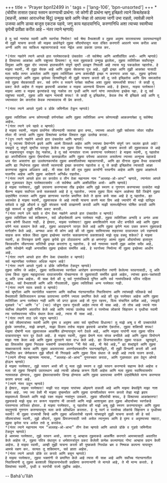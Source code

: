 +++
title = 'Prayer bpn12499 in '
tags = ['lang-106', 'bpn-unsorted']
+++
*(चोवीस तासात एकदा स्तवन करण्याची प्रार्थना: जो कोणी ही प्रार्थना म्हणू इच्छितो त्याने किबलेहकडे [बाहजी, अक्का आराधनेचा बिंदु] उन्मुख व्हावे आणि जेव्हा तो आपल्या जागी उभा राहतो, त्यावेळी त्याने उजव्या आणि डाव्या बाजूस एकटक पहावे, जणू काय महादयानिधि, करुणानिधि अशा त्याच्या स्वामीच्या कृपेची प्रतीक्षा करीत आहे – नंतर त्याने म्हणावे) 

	हे तू सर्व नामांचा स्वामी आणि स्वर्गाचा निर्माता! सर्व श्रेष्ठ वैभवशाली व तुझ्या अदृश्य सारतत्वाच्या उदयस्थानाद्वारे मी तुझी याचना करतो की माझ्या प्रार्थनेद्वारे तुझ्या सौंदर्यापासून मला वंचित करणारी आवरणे भस्म करील असा अग्नी आणि तव सान्निध्य महासागराकडे मला नेईल असा प्रकाश उत्पन्न कर.

	*(नंतर नम्रतेने त्याने आपले हात परमेश्वराकडे उंचवावेत -तो सर्वश्रेष्ठ आणि आशीर्वादित असो- आणि म्हणावे)
	हे विश्वाच्या आकांक्षा आणि राष्ट्राच्या प्रियतमा! तू मला तुझ्याकडे उन्मुख झालेला, तुझ्या व्यतिरिक्त सर्वांपासून विमुक्त आणि तुझा दोर ज्याच्या हालचालीने संपूर्ण सृष्टी ढवळून निघाली आहे त्यास घट्ट पकडलेला पहातोस. हे माझ्या स्वामी, मी तुझा सेवक आहे आणि तुझ्या सेवकाचा पुत्र आहे. तुझी इच्छा आणि तुझी आकांक्षा यासाठी मला सदैव तत्पर असलेला आणि तुझ्या व्यतिरिक्त अन्य कशाचीही इच्छा न करणारा असा पहा. तुझ्या कृपेच्या महासागराद्वारे आणि तुझ्या कृपेच्या दिनमणिद्वारे मी तुझी याचना करतो की तू जसे इच्छितोस आणि प्रिय समजतोस तसे तुझ्या सेवकासाठी कर. सर्व वर्णन व स्तवने यापेक्षा सर्वोच्च अशा तुझ्या सामर्थ्यांची शपथ! जे काही तू प्रकट केले आहेस ते माझ्या हृदयाची आकांक्षा व माझ्या आत्म्याचे प्रियतम आहे. हे ईश्वरा, माझ्या परमेश्वरा! माझ्या आशा व माझ्या कृत्यांकडे पाहू नकोस तर पृथ्वी आणि स्वर्ग यांना व्यापलेल्या इच्छेस पहा. हे तू सर्व राष्ट्रांच्या स्वामी, तुझ्या अति महान नामाची शपथ! जे काही तू इच्छिलेस, केवळ तेच मी इच्छिले आहे आणि तू ज्याच्यावर प्रेम करतोस केवळ त्याच्यावरच मी प्रेम करतो.

	*(नंतर त्याने आपले गुडघे व डोके जमिनीला टेकून म्हणावे)

	तुझ्या व्यतिरिक्त अन्य कोणत्याही वर्णनापेक्षा आणि तुझ्या व्यतिरिक्त अन्य कोणत्याही आकलनापेक्षा तू सर्वश्रेष्ठ आहेस. 
	*(नंतर त्याने उभे रहावे व म्हणावे) 
	हे माझ्या स्वामी, माझ्या प्रार्थनेस जीवनदायी जलाचा झरा बनव, ज्याच्या आधारे तुझी सर्वसत्ता जोवर राहील तोवर मी जगावे आणि तुझ्या विश्वांच्या प्रत्येक विश्वात तुझा उल्लेख करावा.
	*(पुनः त्याने नम्रतेने आपले हात उंचवावेत आणि म्हणावे)
	हे तू ज्याच्या वियोगाने हृदये आणि आत्मे वितळले आहेत आणि ज्याच्या प्रेमाग्नीने संपूर्ण जग ज्वलंत झाले आहे! ज्याद्वारे तू संपूर्ण सृष्टीस पराभूत केलेस त्या तुझ्या दिव्य नामाद्वारे मी तुझी याचना करतो की तुझ्याजवळ जे आहे ते माझ्यापासून राखून ठेवू नकोस, हे तू सर्व मानवांवर राज्य करणाऱ्या परमेश्वरा! हे माझ्या स्वामी, तू पहातोस ह्या अपरीचीतास तुझ्या ऐश्वर्याच्या छताखालील आणि तुझ्या दयेच्या आवारात असलेल्या त्याच्या अत्युच्च ग्रहाकडे धाव घेत असतांना ह्या उल्लंघनकर्त्यास तुझ्या क्षमाशीलतेच्या महासागराची, आणि ह्या दीनास तुझ्या वैभव दरबाराची आणि ह्या निर्धनास तुझ्या संपत्ती स्वरुपाची इच्छा करतांना पहातोस व तू जे काही इच्छितोस त्यासाठी आज्ञा करण्याचा तुझाच अधिकार आहे. मी साक्ष देतो की तूच तुझ्या कार्यांनी स्तवनीय आहेस आणि तुझ्या आज्ञांमध्ये पालनीय आहेस आणि तुझ्या आदेशाने अनिर्बंध राहतोस.
	*(नंतर त्याने आपले हात वर करावेत व तीन वेळा महानतम नाम “अल्लाह-ओ-आभा” म्हणावे, त्यानंतर आपले हात गुडघ्यावर ठेवून परमेश्वरासमोर -तो सर्वश्रेष्ठ आणि आशीर्वादित असो- आणि म्हणावे)
	हे माझ्या परमेश्वरा, तुझी उपासना करण्याच्या तीव्र इच्छेत आणि तुझे स्मरण व गुणगान करण्याच्या उत्कंठेत माझे चैतन्य माझ्या सर्वांगात कसे सळसळले आहे हे तू पहातोस. ज्यास तुझ्या दिव्य महान आज्ञेच्या दैवी जिव्हेने तुझ्या उद्घोषित राज्यात आणि तुझ्या ज्ञानाच्या स्वर्गात प्रमाणित केले ते ह्यास कसे साक्ष आहे हे तू पहातोस. ह्या अवस्थेत हे माझ्या स्वामी, तुझ्याजवळ जे आहे त्याची याचना करणे मला प्रिय आहे ज्यायोगे मी माझे दारिद्र्य दर्शवावे व तुझे औदार्य व तुझी संपन्नता याची वाखाणणी करावी आणि माझी सामर्थ्यहीनता घोषित करावी आणि तुझे सामर्थ्य व तुझी शक्ति प्रकट करावी.
	*(नंतर त्याने उभे रहावे व दोन वेळा नम्रतेने आपले हात उंचवावेत व म्हणावे)
	तुझ्या व्यतिरिक्त सर्व शक्तिमान, सर्व औदार्यशाली अन्य परमेश्वर नाही. तुझ्या व्यतिरिक्त अनादि व अनंत असा अन्य कोणी विधाता नाही. हे ईश्वरा, माझ्या परमेश्वरा! तुझ्या क्षमाशिलतेने मला धीट बनविले आहे आणि तुझ्या दयेने मला बलवान केले आहे, तुझ्या आवाहनाने जागृत केले आहे आणि तुझ्या कृपेने मला उन्नत करून तुझ्याकडे मार्गदर्शन केले आहे. अन्यथा असा मी कोण आहे की जो तुझ्या सामिप्याच्या शहराच्या दरवाज्यात उभे राहण्याचे साहस करू शकेल किंवा तुझ्या इच्छेच्या स्वर्गात चकाकणाऱ्या प्रकाशाकडे माझे मुख वळवू शकेल? हे माझ्या स्वामी, हा तिरस्कृत प्राणी तुझ्या कृपेचे द्वार ठोठावताना आणि हा क्षणभंगूर आत्मा तुझ्या औदार्याच्या हातातून चिरकालीन जीवनाच्या सरितेची इच्छा करतांना तू पहातोस. हे सर्व नामाच्या स्वामी तुझा आदेश सदैव आहे, आणि स्वेच्छेने माझी अनासक्ति तुझ्या इच्छेला समर्पित आहे. हे स्वर्गाच्या निर्मात्या मी तुझ्या इच्छेच्या आधीन आहे.
	*(नंतर त्याने आपले हात तीन वेळा उंचवावेत व म्हणावे)
	सर्व महानांपेक्षा परमेश्वर अधिक महान आहे!
	*(नंतर त्याने आपले गुडघे व डोके जमिनीला टेकवून म्हणावे)
	तुझ्या समिप जे आहेत, तुझ्या सान्निध्याच्या स्वर्गाप्रत आरोहण करण्याकरीता त्यांनी केलेल्या स्तवनासाठी, तू अति उच्च किंवा तुझ्या महाद्वाराच्या दरवाजापर्यंत पोचवण्यास जे तुझ्यासाठी समर्पित झाले आहेत, त्यांच्या हृदय-पक्षांसाठी तू अति उच्च आहेस. मी साक्ष देतो की तू सर्व गुणांपलिकडे पुनित आणि सर्व नामांपलिकडे पवित्र राहिला आहेस. सर्व वैभवशाली आणि अति गौरवशाली, तुझ्या व्यतिरिक्त अन्य परमेश्वर नाही.
	*(नंतर त्याने स्वतः बसावे व म्हणावे)
	सर्व सृष्टीला आणि स्वर्गातील भक्तगण आणि सर्वोच्च नंदनवनातील निवासियांना आणि त्यांच्याही पलिकडे सर्व वैभवशाली क्षितिजावरून प्रत्यक्ष प्रतापाच्या वाणीने ज्याला प्रमाणित केले आहे की तूच परमेश्वर आहेस आणि तुझ्या व्यतिरिक्त अन्य परमेश्वर नाही आणि जो प्रगट झाला आहे तो गुप्त रहस्य, दिव्य संचायित प्रतीक आहे, ज्याद्वारे मूळाक्षरे ‘भ’ आणि ‘व’ (भव) जोडून एकत्र गुंफली आहेत त्यास मी साक्ष आहे. तो तोच आहे ज्याचे नाम सर्वोच्च लेखणीने अवतरित केले आहे आणि ज्याचा उल्लेख स्वर्ग व परमोच्च लोकाचे सिंहासन व पृथ्वीचा स्वामी त्या परमेश्वराच्या पवित्र ग्रंथात केला आहे, त्यास मी साक्ष आहे.
	*(नंतर त्याने ताठ उभे राहून म्हणावे)
	हे सर्व जीवमात्रांच्या स्वामी आणि दृश्य व अदृश्य अशा सर्व सृष्टीच्या विधात्या! तू माझे अश्रू व मी उच्चारलेले हुंदके जाणतोस, माझे कण्हणे, माझा विलाप तसेच माझ्या हृदयाचे आक्रोश ऐकतोस. तुझ्या शक्तिची शपथ! माझ्या दोषांनी मला तुझ्याजवळ आकर्षित होण्यापासून मागे ठेवले आहे, आणि माझ्या पापांनी मला तुझ्या पवित्र दरबारापासून फार दूर ठेवले आहे. हे माझ्या स्वामी, तुझ्या प्रेमाने मला संपन्न बनविले आहे आणि तुझ्या वियोगाने माझा नाश केला आहे आणि तुझ्या दूरत्वाने मला दग्ध केले आहे. ह्या विजनवासातील तुझ्या पाऊल  खुणाद्वारे, ह्या विफलतेत तुझ्या निवडक भक्तांनी उच्चारलेल्या “मी येथे आहे, मी येथे आहे,” ह्या शब्दांद्वारे आणि तुझ्या साक्षात्काराचे श्वास आणि तुझ्या अवताराच्या अरुणोदयकालीन पावनलहरीद्वारे, मी तुझी विनवणी करतो की असे निर्धारित कर जेणेकरून तुझे सौंदर्य मी निरखावे आणि तुझ्या दिव्य ग्रंथात जे काही आहे त्याचे पालन करावे.
	*(त्याने तीनदा महानतम नामाचा, “अल्लाह-ओ-आभा” पुनरुच्चार करावा, आणि गुडघ्यावर हात ठेवून ओणवे होऊन म्हणावे)
	हे माझ्या परमेश्वरा, तुझे स्तवन असो की तू मला तुझे स्मरण व तुझे स्तवन करण्याचे सहाय्य केले आहेस व मला जो तुझ्या चिन्हांचे उदयस्थान आहे त्याची ओळख करून दिली आहेस आणि मला तुझ्या स्वामित्वासमोर नतमस्तक होण्यास, तुझ्या ईश्वरत्वासमोर विनम्र होण्यास आणि तुझ्या प्रतापाच्या वाणीने उद्घोषिलेले मान्य करण्यास कारण बनला आहे.
	*(त्याने नंतर उठून म्हणावे)
	हे ईश्वरा, माझ्या परमेश्वरा! माझी पाठ माझ्या पापांच्या ओझ्याने वाकली आहे आणि माझ्या बेपर्वाईने माझा नाश केला आहे. ज्या ज्या वेळी मी माझ्या दुष्कर्मांवर आणि तुझ्या दानशीलतेवर मनन करतो तेव्हा माझे हृदय माझ्यामध्ये वितळते आणि माझे रक्त माझ्या नसांतून उसळते. तुझ्या सौंदर्याची शपथ, हे विश्वाच्या आकांक्षारुपा! तुझ्याकडे माझे मुख वर करून पाहतांना मी लाजतो आणि माझे आशायुक्त हात तुझ्या औदार्याच्या स्वर्गाकडे पसरण्यास लज्जित होतात. हे माझ्या परमेश्वरा, तू पहातोस की माझे अश्रू तुझे स्मरण करण्यापासून आणि तुझ्या सद्गुणांचे गुणगान करण्यापासून मला कसे प्रतिबंधित करतात. हे तू स्वर्ग व परमोच्च लोकांचे सिंहासन व पृथ्वीच्या स्वामी! मी तुझ्या राज्याची चिन्हे आणि तुझ्या अधिसत्तेची रहस्ये यांच्याद्वारे तुझी याचना करतो की हे सर्व जीवमात्रांच्या स्वामी, तुझे औदार्य, तुझ्या प्रियजनासाठी जसे असेल त्यानुरूप आणि हे दृश्य व अदृश्याच्या सम्राटा, तुझ्या कृपेस पात्र असेल तसे तू करावेस.
	*(नंतर त्याने महानतम नाम “अल्लाह-ओ-आभा” तीन वेळा म्हणावे आणि आपले डोके व गुडघे जमिनीला टेकवून म्हणावे)
	हे आमच्या परमेश्वरा, तुझे स्तवन असो, कारण तू आम्हास तुझ्याकडे आकर्षित करणारे आमच्यासाठी अवतरित केले आहेस जे, तुझ्या पवित्र ग्रंथातून व धर्मशास्त्रांतून प्रकट केलेली प्रत्येक्ष कल्याणप्रद गोष्ट आम्हास प्रदान केली आहेस. हे माझ्या स्वामी, आम्ही तुझी याचना करतो की पुष्कळसे निरर्थक भ्रम व निष्फळ कल्पना यापासून आमचे रक्षण कर. सत्यतः तू शक्तिमान, सर्व ज्ञाता आहेस.
	*(नंतर त्याने आपले डोके वर करावे आणि बसून म्हणावे)
	हे माझ्या परमेश्वरा, तुझ्या भक्तांनी जे प्रमाणित केले आहे त्यास मी साक्ष आहे आणि सर्वोच्च नंदनवनातील निवासियांनी तू तुझ्या बलशाली सिंहासनाभोवती प्रदक्षिणा करणाऱ्यांनी जे मानले आहे, ते मी मान्य करतो. हे विश्वांच्या स्वामी, पृथ्वी व स्वर्गाची राज्ये तुझीच आहेत.

-- Bahá'u'lláh
